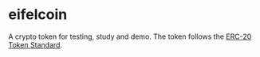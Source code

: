 # eifelcoin

A crypto token for testing, study and demo. The token follows the [ERC-20 Token Standard](https://github.com/ethereum/EIPs/blob/master/EIPS/eip-20.md).
